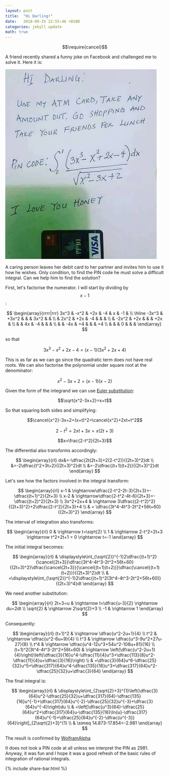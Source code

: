 ```yaml
---
layout: post
title:  "Hi Darling!"
date:   2018-09-25 22:55:46 +0100
categories: jekyll update
math: true
---
```


$$\require{cancel}$$

A friend recently shared a funny joke on Facebook and challenged me to solve it. Here it is:

![My helpful screenshot](/assets/images/integral_pin.png)

A caring person leaves her debit card to her partner and invites him to use it how he wishes. Only condition, to find the PIN code he must solve a difficult integral. Can we help him to find the solution?

First, let's factorise the numerator. I will start by dividing by $$x-1$$:


$$
	\begin{array}{rrrr|rrr}
	3x^3 & -x^2 & +2x & -4 & x & -1 & \\
	\hline
	-3x^3 & +3x^2 & & & 3x^2 & & \\
	& 2x^2 & +2x & -4 &  & & \\
	& -2x^2 & +2x & & & +2x & \\
	& & 4x & -4 & & & \\
	& & -4x & +4 & & & +4 \\
	& & & 0 & & & 
	\end{array}
$$ 

so that 

$$3x^3-x^2+2x-4=(x-1)(3x^2+2x+4)$$

This is as far as we can go since the quadratic term does not have real roots. We can also factorise the polynomial under square root at the denominator:

$$x^2-3x+2=(x-1)(x-2)$$

Given the form of the integrand we can use [Euler substitution](https://en.wikipedia.org/wiki/Euler_substitution):

$$\sqrt{x^2-3x+2}=x+t$$

So that squaring both sides and simplifying:

$$\cancel{x^2}-3x+2=(x+t)^2=\cancel{x^2}+2xt+t^2$$

$$2-t^2=2xt+3x=x(2t+3)$$

$$x=\frac{2-t^2}{2t+3}$$

The differential also transforms accordingly:

$$
	\begin{array}{rl}
	dx&=-\dfrac{2t(2t+3)+2(2-t^2)}{(2t+3)^2}dt \\
	&=-2\dfrac{t^2+3t+2}{(2t+3)^2}dt \\
	&=-2\dfrac{(t+1)(t+2)}{(2t+3)^2}dt 
	\end{array}
$$

Let's see how the factors involved in the integral transform:

$$
	\begin{array}{rl}
	x-1 & \rightarrow\dfrac{2-t^2-2t-3}{2t+3}=-\dfrac{(t+1)^2}{2t+3} \\
	x-2 & \rightarrow\dfrac{2-t^2-4t-6}{2t+3}=-\dfrac{(t+2)^2}{2t+3} \\
	3x^2+2x+4 & \rightarrow 3\dfrac{(2-t^2)^2}{(2t+3)^2}+2\dfrac{2-t^2}{2t+3}+4 \\
	& = \dfrac{3t^4-4t^3-2t^2+56t+60}{(2t+3)^2} 
	\end{array}
$$

The interval of integration also transforms:

$$
	\begin{array}{rl}
	0 & \rightarrow t=\sqrt{2} \\
	1 & \rightarrow 2-t^2=2t+3 \rightarrow t^2+2t+1 = 0 \rightarrow t=-1
	\end{array}
$$

The initial integral becomes:

$$
\begin{array}{rl}
& \displaystyle\int_{\sqrt{2}}^{-1}2\dfrac{(t+1)^2}{\cancel{2t+3}}\dfrac{3t^4-4t^3-2t^2+56t+60}{(2t+3)^2}\dfrac{\cancel{2t+3}}{\cancel{(t+1)(t+2)}}\dfrac{\cancel{(t+1)(t+2)}}{(2t+3)^2}dt \\
& =\displaystyle\int_{\sqrt{2}}^{-1}2\dfrac{(t+1)^2(3t^4-4t^3-2t^2+56t+60)}{(2t+3)^4}dt
\end{array}
$$

We need another substitution:

$$
	\begin{array}{rl}
	2t+3=u & \rightarrow t=\dfrac{u-3}{2} \rightarrow du=2dt \\
	\sqrt{2} & \rightarrow 2\sqrt{2}+3 \\
	-1 & \rightarrow 1
	\end{array}
$$

Consequently:

$$
	\begin{array}{rl}
	(t+1)^2 & \rightarrow \dfrac{u^2-2u+1}{4} \\
	t^2 & \rightarrow \dfrac{u^2-6u+9}{4} \\
	t^3 & \rightarrow \dfrac{u^3-9u^2+27u-27}{8} \\
	t^4 & \rightarrow \dfrac{u^4-12u^3+54u^2-108u+81}{16} \\
	(t+1)^2(3t^4-4t^3-2t^2+56t+60) & \rightarrow \left(\dfrac{u^2-2u+1}{4}\right)\left(\dfrac{3}{16}u^4-\dfrac{11}{4}u^3+\dfrac{113}{8}u^2-\dfrac{11}{4}u+\dfrac{3}{16}\right) \\
	& =\dfrac{3}{64}u^6-\dfrac{25}{32}u^5+\dfrac{317}{64}u^4-\dfrac{135}{16}u^3+\dfrac{317}{64}u^2-\dfrac{25}{32}u+\dfrac{3}{64}
	\end{array}
$$

The final integral is:

$$
\begin{array}{rl}
& \displaystyle\int_{2\sqrt{2}+3}^{1}\left(\dfrac{3}{64}u^2-\dfrac{25}{32}u+\dfrac{317}{64}-\dfrac{135}{16}u^{-1}+\dfrac{317}{64}u^{-2}-\dfrac{25}{32}u^{-3}+\dfrac{3}{64}u^{-4}\right)du \\
& =\left[\dfrac{u^3}{64}-\dfrac{25}{64}u^2+\dfrac{317}{64}u-\dfrac{135}{16}\ln{u}-\dfrac{317}{64}u^{-1}+\dfrac{25}{64}u^{-2}-\dfrac{u^{-3}}{64}\right]_{2\sqrt{2}+3}^{1} \\
& \simeq 14.873-17.854=-2.981
\end{array}
$$

The result is confirmed by [WolframAlpha](http://www.wolframalpha.com/input/?i=%5Cint_0%5E1+%5Cfrac%7B3x%5E3+-+x%5E2+%2B+2x+-+4%7D%7B%5Csqrt%7Bx%5E2+-+3x+%2B+2%7D%7D+dx)

It does not look a PIN code at all unless we interpret the PIN as 2981. Anyway, it was fun and I hope it was a good refresh of the basic rules of integration of rational integrals.

{% include share-bar.html %}

